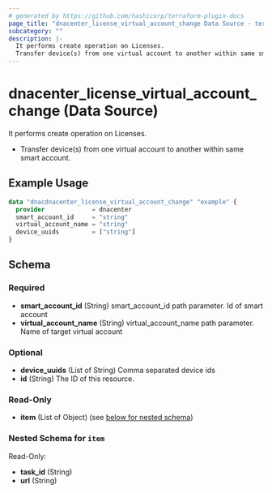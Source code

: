 ```yaml
---
# generated by https://github.com/hashicorp/terraform-plugin-docs
page_title: "dnacenter_license_virtual_account_change Data Source - terraform-provider-dnacenter"
subcategory: ""
description: |-
  It performs create operation on Licenses.
  Transfer device(s) from one virtual account to another within same smart account.
---
```


# dnacenter_license_virtual_account_change (Data Source)

It performs create operation on Licenses.

- Transfer device(s) from one virtual account to another within same smart account.

## Example Usage

```terraform
data "dnacdnacenter_license_virtual_account_change" "example" {
  provider             = dnacenter
  smart_account_id     = "string"
  virtual_account_name = "string"
  device_uuids         = ["string"]
}
```

<!-- schema generated by tfplugindocs -->
## Schema

### Required

- **smart_account_id** (String) smart_account_id path parameter. Id of smart account
- **virtual_account_name** (String) virtual_account_name path parameter. Name of target virtual account

### Optional

- **device_uuids** (List of String) Comma separated device ids
- **id** (String) The ID of this resource.

### Read-Only

- **item** (List of Object) (see [below for nested schema](#nestedatt--item))

<a id="nestedatt--item"></a>
### Nested Schema for `item`

Read-Only:

- **task_id** (String)
- **url** (String)


